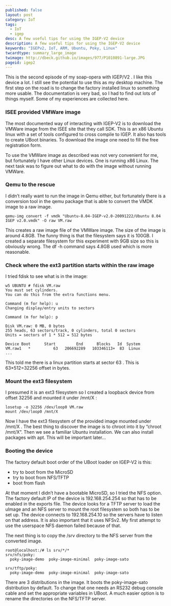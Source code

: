 ```yaml
---
published: false
layout: post
category: IoT
tags:
  - IoT
  - igep
desc: A few useful tips for using the IGEP-V2 device
description: A few useful tips for using the IGEP-V2 device
keywords: "IGEPv2, IoT, ARM, Ubuntu, Poky, Linux"
twcardtype: summary_large_image
twimage: http://dbeck.github.io/images/977/P1010891-large.JPG
pageid: igep2
---
```


This is the second episode of my soap-opera with IGEP/V2 . I like this device a lot. I still see the potential to use this as my desktop machine. The first step on the road is to change the factory installed linux to something more usable. The documentation is very bad, so I had to find out lots of things myself. Some of my experiences are collected here.

### ISEE provided VMWare image

The most documented way of interacting with IGEP-V2 is to download the VMWare image from the ISEE site that they call SDK. This is an x86 Ubuntu linux with a set of tools configured to cross compile to IGEP. It also has tools to create UBoot binaries. To download the image one need to fill the free registration form.

To use the VMWare image as described was not very convenient for me, but fortunately I have other Linux devices. One is running x86 Linux. The next task was to figure out what to do with the image without running VMWare.

### Qemu to the rescue

I didn’t really want to run the image in Qemu either, but fortunately there is a conversion tool in the qemu package that is able to convert the VMDK image to a raw image.

```
qemu-img convert -f vmdk "Ubuntu-8.04-IGEP-v2.0-20091222/Ubuntu 8.04 IGEP v2.0.vmdk" -O raw VM.raw
```

This creates a raw image file of the VMWare image. The size of the image is around 4.8GB. The funny thing is that the filesystem says it is 100GB. I created a separate filesystem for this experiment with 9GB size so this is obviously wrong. The df -h command says 4.8GB used which is more reasonable.

### Check where the ext3 partition starts within the raw image

I tried fdisk to see what is in the image:

```
w5 UBUNTU # fdisk VM.raw
You must set cylinders.
You can do this from the extra functions menu.

Command (m for help): u
Changing display/entry units to sectors

Command (m for help): p

Disk VM.raw: 0 MB, 0 bytes
255 heads, 63 sectors/track, 0 cylinders, total 0 sectors
Units = sectors of 1 * 512 = 512 bytes

Device Boot      Start         End      Blocks   Id  System
VM.raw1   *          63   206692289   103346113+  83  Linux
...
```

This told me there is a linux partition starts at sector 63 . This is 63×512=32256 offset in bytes.

### Mount the ext3 filesystem

I presumed it is an ext3 filesystem so I created a loopback device from offset 32256 and mounted it under /mnt/X :

```
losetup -o 32256 /dev/loop0 VM.raw
mount /dev/loop0 /mnt/X
```

Now I have the ext3 filesystem of the provided image mounted under /mnt/X . The best thing to discover the image is to chroot into it by “chroot /mnt/X”. Then we see a familiar Ubuntu installation. We can also install packages with apt. This will be important later…

### Booting the device

The factory default boot order of the UBoot loader on IGEP-V2 is this:

*   try to boot from the MicroSD
*   try to boot from NFS/TFTP
*   boot from flash

At that moment I didn’t have a bootable MicroSD, so I tried the NFS option. The factory default IP of the device is 192.168.254.254 so that has to be enabled in the exports file. The device looks for a TFTP server to load the uImage and an NFS server to mount the root filesystem so both has to be set up. The device connects to 192.168.254.10 so the servers have to listen on that address. It is also important that it uses NFSv2\. My first attempt to use the userspace NFS daemon failed because of that.

The next thing is to copy the /srv directory to the NFS server from the converted image.

```
root@localhost:/# ls srv/*/*
srv/nfs/poky:
  poky-image-demo  poky-image-minimal  poky-image-sato

srv/tftp/poky:
  poky-image-demo  poky-image-minimal  poky-image-sato
```

There are 3 distributions in the image. It boots the poky-image-sato distribution by default. To change that one needs an RS232 debug console cable and set the appropriate variables in UBoot. A much easier option is to rename the directories on the NFS/TFTP server.
